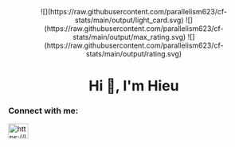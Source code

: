 <div align="center">
  ![](https://raw.githubusercontent.com/parallelism623/cf-stats/main/output/light_card.svg)
  ![](https://raw.githubusercontent.com/parallelism623/cf-stats/main/output/max_rating.svg)
  ![](https://raw.githubusercontent.com/parallelism623/cf-stats/main/output/rating.svg)
</div>


<h1 align="center">Hi 👋, I'm Hieu</h1>

<h3 align="left">Connect with me:</h3>
<p align="left">
<a href="https://www.leetcode.com/https://leetcode.com/hieudev623/" target="blank"><img align="center" src="https://raw.githubusercontent.com/rahuldkjain/github-profile-readme-generator/master/src/images/icons/Social/leet-code.svg" alt="https://leetcode.com/hieudev623/" height="30" width="40" /></a>
</p>
